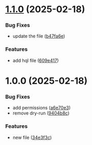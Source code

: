 # [1.1.0](https://github.com/ligadata-yaraAbbas/Release_Notes_DEV/compare/v1.0.0...v1.1.0) (2025-02-18)


### Bug Fixes

* update the file ([b47fa6e](https://github.com/ligadata-yaraAbbas/Release_Notes_DEV/commit/b47fa6e9696a92e0534d0654090795a9abbc4145))


### Features

* add hql file ([609e417](https://github.com/ligadata-yaraAbbas/Release_Notes_DEV/commit/609e41780d4965033684a987c8b655fc28cddfce))

# 1.0.0 (2025-02-18)


### Bug Fixes

* add permissions ([a6e70e3](https://github.com/ligadata-yaraAbbas/Release_Notes_DEV/commit/a6e70e320f2358fdcd6e05a048fe0978b852f1f8))
* remove dry-run ([9404b8c](https://github.com/ligadata-yaraAbbas/Release_Notes_DEV/commit/9404b8cd924fcd9bae12f36ac6ae9fa33ba4a175))


### Features

* new file ([34e3f3c](https://github.com/ligadata-yaraAbbas/Release_Notes_DEV/commit/34e3f3c5189a34fc8696ffe8f954d3c7d01a950d))
